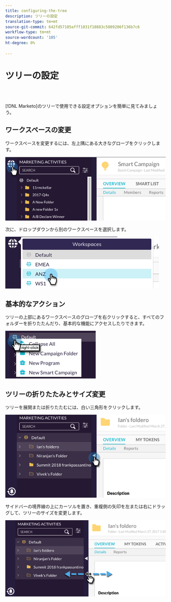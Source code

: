 ```yaml
---
title: configuring-the-tree
description: ツリーの設定
translation-type: tm+mt
source-git-commit: 642fd57105afff1031f18883c5809206f136b7c6
workflow-type: tm+mt
source-wordcount: '105'
ht-degree: 0%

---
```



# ツリーの設定

<br> 

[!DNL Marketo]のツリーで使用できる設定オプションを簡単に見てみましょう。

## ワークスペースの変更

ワークスペースを変更するには、左上隅にある大きなグローブをクリックします。

![イメージ1](/help/sky/assets/tree/configuring-the-tree/configuring-the-tree-1.png)

次に、ドロップダウンから別のワークスペースを選択します。

![イメージ2](/help/sky/assets/tree/configuring-the-tree/configuring-the-tree-2.png)

## 基本的なアクション

ツリーの上部にあるワークスペースのグローブを右クリックすると、すべてのフォルダーを折りたたんだり、基本的な機能にアクセスしたりできます。

![イメージ3](/help/sky/assets/tree/configuring-the-tree/configuring-the-tree-3.png)

## ツリーの折りたたみとサイズ変更

ツリーを展開または折りたたむには、白い三角形をクリックします。

![画像4](/help/sky/assets/tree/configuring-the-tree/configuring-the-tree-4.png)

サイドバーの境界線の上にカーソルを置き、重複側の矢印を左または右にドラッグして、ツリーのサイズを変更します。

![画像5](/help/sky/assets/tree/configuring-the-tree/configuring-the-tree-5.png)
